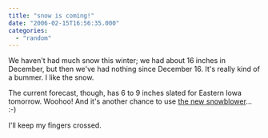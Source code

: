 ```yaml
---
title: "snow is coming!"
date: "2006-02-15T16:56:35.000"
categories: 
  - "random"
---
```


We haven't had much snow this winter; we had about 16 inches in December, but then we've had nothing since December 16. It's really kind of a bummer. I like the snow.

The current forecast, though, has 6 to 9 inches slated for Eastern Iowa tomorrow. Woohoo! And it's another chance to use [the new snowblower](http://www.chrishubbs.com/2005/12/16/just-for-the-record/)... :-)

I'll keep my fingers crossed.
